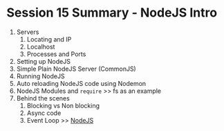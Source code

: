 # Session 15 Summary - NodeJS Intro

1. Servers
   1. Locating and IP
   2. Localhost
   3. Processes and Ports
2. Setting up NodeJS
3. Simple Plain NodeJS Server (CommonJS)
4. Running NodeJS
5. Auto reloading NodeJS code using Nodemon
6. NodeJS Modules and `require` >> fs as an example
7. Behind the scenes
   1. Blocking vs Non blocking
   2. Async code
   3. Event Loop >> [NodeJS](https://nodejs.org/en/docs/guides/event-loop-timers-and-nexttick/)
